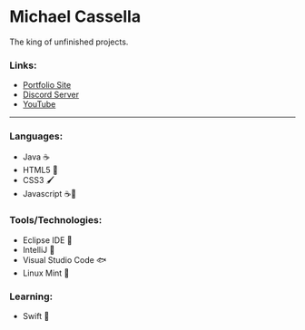 
# Michael Cassella


The king of unfinished projects.


### Links:


- [Portfolio Site](https://qualityshed.github.io/)
- [Discord Server](https://discord.gg/3A9jKFsCzK)
- [YouTube](https://www.youtube.com/channel/UCSXA3l4LSxeDuPfR5FP-Q_g)


<hr/>


### Languages:


  - Java ☕
  - HTML5 📘
  - CSS3 🖌️
  - Javascript ☕📜


### Tools/Technologies:


  - Eclipse IDE 🌚
  - IntelliJ 🧠
  - Visual Studio Code 🐟
  - Linux Mint 🐧


### Learning:


  - Swift 🍎
